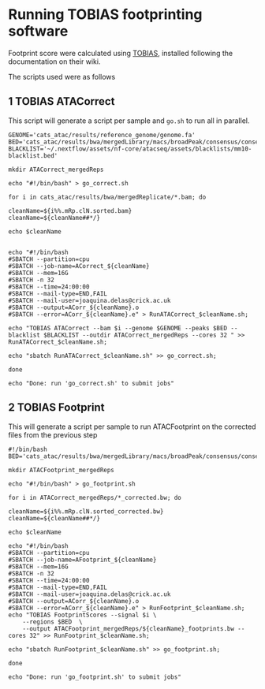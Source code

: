 # Running TOBIAS footprinting software

Footprint score were calculated using [TOBIAS](https://github.com/loosolab/TOBIAS), installed following the documentation on their wiki. 

The scripts used were as follows

## 1 TOBIAS ATACorrect

This script will generate a script per sample and `go.sh` to run all in parallel. 

```#!/bin/bash
GENOME='cats_atac/results/reference_genome/genome.fa'
BED='cats_atac/results/bwa/mergedLibrary/macs/broadPeak/consensus/consensus_peaks.mLb.clN.bed'
BLACKLIST='~/.nextflow/assets/nf-core/atacseq/assets/blacklists/mm10-blacklist.bed'

mkdir ATACorrect_mergedReps

echo "#!/bin/bash" > go_correct.sh

for i in cats_atac/results/bwa/mergedReplicate/*.bam; do

cleanName=${i%%.mRp.clN.sorted.bam}
cleanName=${cleanName##*/}

echo $cleanName


echo "#!/bin/bash
#SBATCH --partition=cpu
#SBATCH --job-name=ACorrect_${cleanName}
#SBATCH --mem=16G
#SBATCH -n 32
#SBATCH --time=24:00:00
#SBATCH --mail-type=END,FAIL
#SBATCH --mail-user=joaquina.delas@crick.ac.uk
#SBATCH --output=ACorr_${cleanName}.o
#SBATCH --error=ACorr_${cleanName}.e" > RunATACorrect_$cleanName.sh;

echo "TOBIAS ATACorrect --bam $i --genome $GENOME --peaks $BED --blacklist $BLACKLIST --outdir ATACorrect_mergedReps --cores 32 " >> RunATACorrect_$cleanName.sh;

echo "sbatch RunATACorrect_$cleanName.sh" >> go_correct.sh;

done

echo "Done: run 'go_correct.sh' to submit jobs"
```

## 2 TOBIAS Footprint

This will generate a script per sample to run ATACFootprint on the corrected files from the previous step

```
#!/bin/bash
BED='cats_atac/results/bwa/mergedLibrary/macs/broadPeak/consensus/consensus_peaks.mLb.clN.bed'

mkdir ATACFootprint_mergedReps

echo "#!/bin/bash" > go_footprint.sh

for i in ATACorrect_mergedReps/*_corrected.bw; do

cleanName=${i%%.mRp.clN.sorted_corrected.bw}
cleanName=${cleanName##*/}

echo $cleanName

echo "#!/bin/bash
#SBATCH --partition=cpu
#SBATCH --job-name=AFootprint_${cleanName}
#SBATCH --mem=16G
#SBATCH -n 32
#SBATCH --time=24:00:00
#SBATCH --mail-type=END,FAIL
#SBATCH --mail-user=joaquina.delas@crick.ac.uk
#SBATCH --output=ACorr_${cleanName}.o
#SBATCH --error=ACorr_${cleanName}.e" > RunFootprint_$cleanName.sh;
echo "TOBIAS FootprintScores --signal $i \
	--regions $BED  \
	--output ATACFootprint_mergedReps/${cleanName}_footprints.bw --cores 32" >> RunFootprint_$cleanName.sh;

echo "sbatch RunFootprint_$cleanName.sh" >> go_footprint.sh;

done

echo "Done: run 'go_footprint.sh' to submit jobs"
```